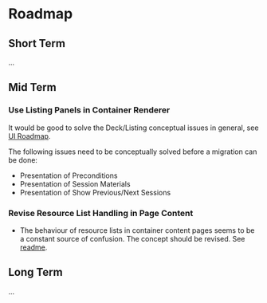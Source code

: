 # Roadmap

## Short Term

...

## Mid Term

### Use Listing Panels in Container Renderer

It would be good to solve the Deck/Listing conceptual issues in general, see [UI Roadmap](../../src/UI/ROADMAP.md#balance-or-unify-cards-and-items).

The following issues need to be conceptually solved before a migration can be done:
- Presentation of Preconditions
- Presentation of Session Materials
- Presentation of Show Previous/Next Sessions

### Revise Resource List Handling in Page Content

- The behaviour of resource lists in container content pages seems to be a constant source of confusion. The concept should be revised. See [readme](README.md#business-rules).

## Long Term

...
